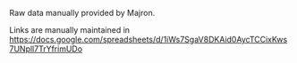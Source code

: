 Raw data manually provided by Majron. 

Links are manually maintained in https://docs.google.com/spreadsheets/d/1iWs7SgaV8DKAid0AycTCCixKws7UNpll7TrYfrimUDo
